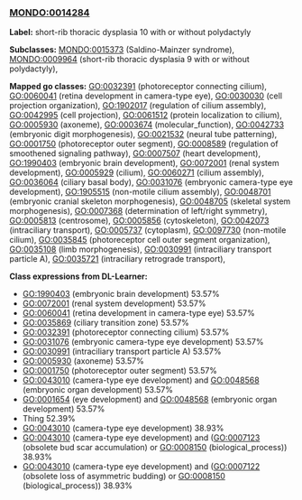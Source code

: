 
### [MONDO:0014284](http://purl.obolibrary.org/obo/MONDO_0014284)
**Label:** short-rib thoracic dysplasia 10 with or without polydactyly

**Subclasses:** [MONDO:0015373](http://purl.obolibrary.org/obo/MONDO_0015373) (Saldino-Mainzer syndrome), [MONDO:0009964](http://purl.obolibrary.org/obo/MONDO_0009964) (short-rib thoracic dysplasia 9 with or without polydactyly), 

**Mapped go classes:** [GO:0032391](http://purl.obolibrary.org/obo/GO_0032391) (photoreceptor connecting cilium), [GO:0060041](http://purl.obolibrary.org/obo/GO_0060041) (retina development in camera-type eye), [GO:0030030](http://purl.obolibrary.org/obo/GO_0030030) (cell projection organization), [GO:1902017](http://purl.obolibrary.org/obo/GO_1902017) (regulation of cilium assembly), [GO:0042995](http://purl.obolibrary.org/obo/GO_0042995) (cell projection), [GO:0061512](http://purl.obolibrary.org/obo/GO_0061512) (protein localization to cilium), [GO:0005930](http://purl.obolibrary.org/obo/GO_0005930) (axoneme), [GO:0003674](http://purl.obolibrary.org/obo/GO_0003674) (molecular_function), [GO:0042733](http://purl.obolibrary.org/obo/GO_0042733) (embryonic digit morphogenesis), [GO:0021532](http://purl.obolibrary.org/obo/GO_0021532) (neural tube patterning), [GO:0001750](http://purl.obolibrary.org/obo/GO_0001750) (photoreceptor outer segment), [GO:0008589](http://purl.obolibrary.org/obo/GO_0008589) (regulation of smoothened signaling pathway), [GO:0007507](http://purl.obolibrary.org/obo/GO_0007507) (heart development), [GO:1990403](http://purl.obolibrary.org/obo/GO_1990403) (embryonic brain development), [GO:0072001](http://purl.obolibrary.org/obo/GO_0072001) (renal system development), [GO:0005929](http://purl.obolibrary.org/obo/GO_0005929) (cilium), [GO:0060271](http://purl.obolibrary.org/obo/GO_0060271) (cilium assembly), [GO:0036064](http://purl.obolibrary.org/obo/GO_0036064) (ciliary basal body), [GO:0031076](http://purl.obolibrary.org/obo/GO_0031076) (embryonic camera-type eye development), [GO:1905515](http://purl.obolibrary.org/obo/GO_1905515) (non-motile cilium assembly), [GO:0048701](http://purl.obolibrary.org/obo/GO_0048701) (embryonic cranial skeleton morphogenesis), [GO:0048705](http://purl.obolibrary.org/obo/GO_0048705) (skeletal system morphogenesis), [GO:0007368](http://purl.obolibrary.org/obo/GO_0007368) (determination of left/right symmetry), [GO:0005813](http://purl.obolibrary.org/obo/GO_0005813) (centrosome), [GO:0005856](http://purl.obolibrary.org/obo/GO_0005856) (cytoskeleton), [GO:0042073](http://purl.obolibrary.org/obo/GO_0042073) (intraciliary transport), [GO:0005737](http://purl.obolibrary.org/obo/GO_0005737) (cytoplasm), [GO:0097730](http://purl.obolibrary.org/obo/GO_0097730) (non-motile cilium), [GO:0035845](http://purl.obolibrary.org/obo/GO_0035845) (photoreceptor cell outer segment organization), [GO:0035108](http://purl.obolibrary.org/obo/GO_0035108) (limb morphogenesis), [GO:0030991](http://purl.obolibrary.org/obo/GO_0030991) (intraciliary transport particle A), [GO:0035721](http://purl.obolibrary.org/obo/GO_0035721) (intraciliary retrograde transport), 

**Class expressions from DL-Learner:**

- [GO:1990403](http://purl.obolibrary.org/obo/GO_1990403) (embryonic brain development) 53.57%
- [GO:0072001](http://purl.obolibrary.org/obo/GO_0072001) (renal system development) 53.57%
- [GO:0060041](http://purl.obolibrary.org/obo/GO_0060041) (retina development in camera-type eye) 53.57%
- [GO:0035869](http://purl.obolibrary.org/obo/GO_0035869) (ciliary transition zone) 53.57%
- [GO:0032391](http://purl.obolibrary.org/obo/GO_0032391) (photoreceptor connecting cilium) 53.57%
- [GO:0031076](http://purl.obolibrary.org/obo/GO_0031076) (embryonic camera-type eye development) 53.57%
- [GO:0030991](http://purl.obolibrary.org/obo/GO_0030991) (intraciliary transport particle A) 53.57%
- [GO:0005930](http://purl.obolibrary.org/obo/GO_0005930) (axoneme) 53.57%
- [GO:0001750](http://purl.obolibrary.org/obo/GO_0001750) (photoreceptor outer segment) 53.57%
- [GO:0043010](http://purl.obolibrary.org/obo/GO_0043010) (camera-type eye development) and [GO:0048568](http://purl.obolibrary.org/obo/GO_0048568) (embryonic organ development) 53.57%
- [GO:0001654](http://purl.obolibrary.org/obo/GO_0001654) (eye development) and [GO:0048568](http://purl.obolibrary.org/obo/GO_0048568) (embryonic organ development) 53.57%
- Thing 52.39%
- [GO:0043010](http://purl.obolibrary.org/obo/GO_0043010) (camera-type eye development) 38.93%
- [GO:0043010](http://purl.obolibrary.org/obo/GO_0043010) (camera-type eye development) and ([GO:0007123](http://purl.obolibrary.org/obo/GO_0007123) (obsolete bud scar accumulation) or [GO:0008150](http://purl.obolibrary.org/obo/GO_0008150) (biological_process)) 38.93%
- [GO:0043010](http://purl.obolibrary.org/obo/GO_0043010) (camera-type eye development) and ([GO:0007122](http://purl.obolibrary.org/obo/GO_0007122) (obsolete loss of asymmetric budding) or [GO:0008150](http://purl.obolibrary.org/obo/GO_0008150) (biological_process)) 38.93%


